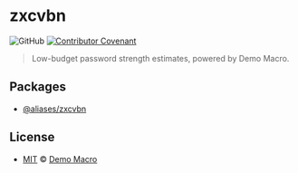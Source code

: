 # zxcvbn

![GitHub](https://img.shields.io/github/license/alts-aliases/zxcvbn)
[![Contributor Covenant](https://img.shields.io/badge/Contributor%20Covenant-2.1-4baaaa.svg)](https://www.contributor-covenant.org/version/2/1/code_of_conduct/)

> Low-budget password strength estimates, powered by Demo Macro.

## Packages

- [@aliases/zxcvbn](./packages/aliases/README.md)

## License

- [MIT](LICENSE) &copy; [Demo Macro](https://imst.xyz/)
